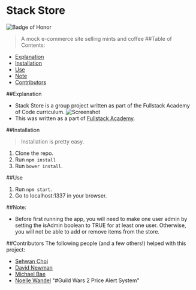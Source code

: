 # Stack Store
![Badge of Honor](https://img.shields.io/badge/Built%20at-Fullstack-green.svg?style=flat-square)
>A mock e-commerce site selling mints and coffee
##Table of Contents:
 - [Explanation](#Explanation)
 - [Installation](#Installation)
 - [Use](#Use)
 - [Note](#Note)
 - [Contributors](#Contributors)

##Explanation
 - Stack Store is a group project written as part of the Fullstack Academy of Code curriculum. 
 ![Screenshot](http://i.imgur.com/P89DTqT.jpg)
 - This was written as a part of [Fullstack Academy](fullstackacademy.com).

##Installation
>Installation is pretty easy. 
 1. Clone the repo.
 2. Run ```npm install```
 3. Run ```bower install```.

##Use
 1. Run ```npm start```.
 2. Go to localhost:1337 in your browser.

##Note:
 - Before first running the app, you will need to make one user admin by setting the isAdmin boolean to TRUE for at least one user. Otherwise, you will not be able to add or remove items from the store.


##Contributors
The following people (and a few others!) helped with this project:
- [Sehwan Choi](github.com/sehwanchoi)
- [David Newman](github.com/Newms34)
- [Michael Bae](github.com/michaelbbae)
- [Noelle Wandel](github.com/noelleantoinette)
"#Guild Wars 2 Price Alert System" 
